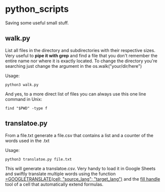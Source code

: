 # python_scripts
Saving some useful small stuff.

## walk.py
List all files in the directory and subdirectories with their respective sizes. Very useful to __pipe it with grep__ and find a file that you don't remember the entire name nor where it is exactly located. To change the directory you're searching just change the argument in the os.walk("your/dir/here")

Usage:     
  
    python3 walk.py 
    
And yes, to a more direct list of files you can always use this one line command in Unix:
   
    find "$PWD" -type f

## translatoe.py
From a file.txt generate a file.csv that contains a list and a counter of the words used in the .txt

Usage:

    python3 translatoe.py file.txt

This will generate a translatoe.csv. Very handy to load it in Google Sheets and swiftly translate multiple words using the function [=GOOGLETRANSLATE(cell; "source_lang"; "target_lang")](https://support.google.com/docs/answer/3093331?hl=en) and the [fill handle](https://support.microsoft.com/en-us/office/copy-a-formula-by-dragging-the-fill-handle-in-excel-for-mac-dd928259-622b-473f-9a33-83aa1a63e218) tool of a cell that automatically extend formulas.

